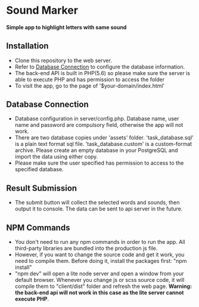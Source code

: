 # Sound Marker
#### Simple app to highlight letters with same sound


## Installation
* Clone this repository to the web server.
* Refer to [Database Connection](#database) to configure the database information.
* The back-end API is built in PHP(5.6) so please make sure the server is able to execute PHP and has permission to access the folder
* To visit the app, go to the page of '$your-domain/index.html'

## <a name="database"></a>Database Connection
* Database configuration in server/config.php. Database name, user name and password are compulsory field, otherwise the app will not work.
* There are two database copies under 'assets' folder. 'task_database.sql' is a plain text format sql file. 'task_database.custom' is a custom-format archive. Please create an empty database in your PostgreSQL and import the data using either copy.
* Please make sure the user specified has permission to access to the specified database.

## Result Submission
* The submit button will collect the selected words and sounds, then output it to console. The data can be sent to api server in the future.

## NPM Commands
* You don't need to run any npm commands in order to run the app. All third-party libraries are bundled into the production js file.
* However, if you want to change the source code and get it work, you need to compile them. Before doing it, install the packages first: "npm install"
* "npm dev" will open a lite node server and open a window from your default browser. Whenever you change js or scss source code, it will compile them to "client/dist" folder and refresh the web page. **Warning: the back-end api will not work in this case as the lite server cannot execute PHP**. 
